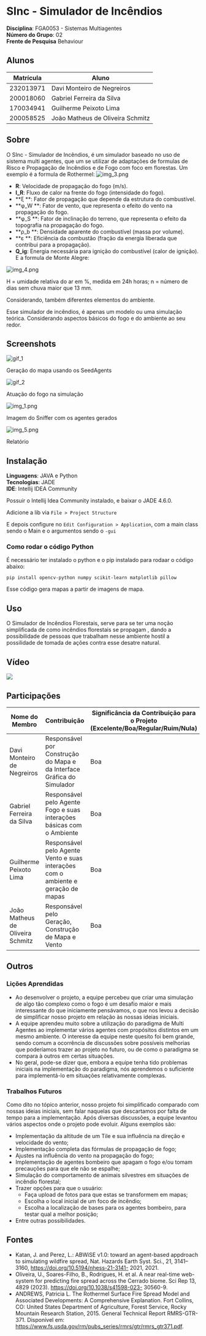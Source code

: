 # SInc - Simulador de Incêndios

**Disciplina**: FGA0053 - Sistemas Multiagentes <br>
**Número do Grupo**: 02 <br>
**Frente de Pesquisa** Behaviour<br>

## Alunos
|Matrícula | Aluno |
| -- | -- |
| 232013971  |  Davi Monteiro de Negreiros |
| 200018060  |  Gabriel Ferreira da Silva |
| 170034941  |  Guilherme Peixoto Lima |
| 200058525  |  João Matheus de Oliveira Schmitz |

## Sobre 

O SInc - Simulador de Incêndios, é um simulador baseado no uso de sistema multi agentes, que um  se utilizar de adaptações de formulas de Risco e Propagação de Incêndios e de Fogo com foco em florestas.
Um exemplo é a formula de Rothermel:
![img_3.png](img_3.png)

- **R**: Velocidade de propagação do fogo (m/s).
- **I_R**: Fluxo de calor na frente do fogo (intensidade do fogo).
- **ξ **: Fator de propagação que depende da estrutura do combustível.
- **φ_W **: Fator de vento, que representa o efeito do vento na propagação do fogo.
- **φ_S **: Fator de inclinação do terreno, que representa o efeito da topografia na propagação do fogo.
- **ρ_b **: Densidade aparente do combustível (massa por volume).
- **ε **: Eficiência da combustão (fração da energia liberada que contribui para a propagação).
- **Q_ig**: Energia necessária para ignição do combustível (calor de ignição).
E a formula de Monte Alegre:

![img_4.png](img_4.png)

H = umidade relativa do ar em %, medida em 24h horas;
n = número de dias sem chuva maior que 13 mm.

Considerando, também diferentes elementos do ambiente.

Esse simulador de incêndios, é apenas um modelo ou uma simulação teórica. Considerando aspectos básicos do fogo e do ambiente ao seu redor.

## Screenshots

![gif_1](gif_1.gif)

Geração do mapa usando os SeedAgents

![gif_2](gif_2.gif)

Atuação do fogo na simulação

![img_1.png](img_1.png)

Imagem do Sniffer com os agentes gerados

![img_5.png](img_5.png)

Relatório 


## Instalação 
**Linguagens**: JAVA e Python<br>
**Tecnologias**: JADE<br>
**IDE**: Intellij IDEA Community<br>

Possuir o Intellij Idea Community instalado, e baixar o JADE 4.6.0.

Adicione a lib via ```File > Project Structure```

E depois configure no ```Edit Configuration > Application```, com a main class sendo o Main e o argumentos sendo o ```-gui```

### Como rodar o código Python

É necessário ter instalado o python e o pip instalado para rodaar o código abaixo:

```
pip install opencv-python numpy scikit-learn matplotlib pillow
```
Esse código gera mapas a partir de imagens de mapa.

## Uso 

O Simulador de Incêndios Florestais, serve para se ter uma noção simplificada de como incêndios florestais se propagam , dando a possibilidade de pessoas que trabalham nesse ambiente hostil a possilidade de tomada de ações contra esse desatre natural.

## Vídeo

[![](https://img.youtube.com/vi/7JEyCcRTdCs/0.jpg)](https://www.youtube.com/watch?v=7JEyCcRTdCs)

## Participações

| Nome do Membro | Contribuição | Significância da Contribuição para o Projeto (Excelente/Boa/Regular/Ruim/Nula) | Comprobatórios (ex. links para commits) |
|---|---|---|---|
| Davi Monteiro de Negreiros | Responsável por Construção do Mapa e da Interface Gráfica do Simulador | Boa | [Commits](https://github.com/UnBSMA2025-1/2025.1_G2_SMA_SInc-Simulador_de_Incendios/commits?author=DaviNegreiros) |
| Gabriel Ferreira da Silva | Responsável pelo Agente Fogo e suas interações básicas com o Ambiente | Boa | [Commits](https://github.com/UnBSMA2025-1/2025.1_G2_SMA_SInc-Simulador_de_Incendios/commits?author=oo7gabriel) |
| Guilherme Peixoto Lima | Responsável pelo Agente Vento e suas interações com o ambiente e geração de mapas | Boa | [Commits](https://github.com/UnBSMA2025-1/2025.1_G2_SMA_SInc-Simulador_de_Incendios/commits?author=guipeeix7) |
| João Matheus de Oliveira Schmitz | Responsável pelo Geração, Construção de Mapa e Vento | Boa | [Commits](https://github.com/UnBSMA2025-1/2025.1_G2_SMA_SInc-Simulador_de_Incendios/commits?author=JoaoSchmitz) |

## Outros 

### Lições Aprendidas

- Ao desenvolver o projeto, a equipe percebeu que criar uma simulação de algo tão complexo como o fogo é um desafio maior e mais interessante do que iniciamente pensávamos, o que nos levou a decisão de simplificar nosso projeto em relação às nossas ideias iniciais.
- A equipe aprendeu muito sobre a utilização do paradigma de Multi Agentes ao implementar vários agentes com propósitos distintos em um mesmo ambiente. O interesse da equipe neste quesito foi bem grande, sendo comum a ocorrência de discussões sobre possíveis melhorias que poderíamos trazer ao projeto no futuro, ou de como o paradigma se compara à outros em certas situações.
- No geral, pode-se dizer que, embora a equipe tenha tido problemas iniciais na implementação do paradigma, nós aprendemos o suficiente para implementá-lo em situações relativamente complexas.

### Trabalhos Futuros

Como dito no tópico anterior, nosso projeto foi simplificado comparado com nossas ideias iniciais, sem falar naquelas que descartamos por falta de tempo para a implementação. Após diversas discussões, a equipe levantou vários aspectos onde o projeto pode evoluir. Alguns exemplos são:

- Implementação da altitude de um Tile e sua influência na direção e velocidade do vento;
- Implementação completa das fórmulas de propagação de fogo;
- Ajustes na influência do vento na propagação do fogo;
- Implementação de agentes bombeiro que apagam o fogo e/ou tomam precauções para que ele não se espalhe;
- Simulação do comportamento de animais silvestres em situações de incêndio florestal;
- Trazer opções para que o usuário:
  - Faça upload de fotos para que estas se transformem em mapas;
  - Escolha o local inicial de um foco de incêndio;
  - Escolha a localização de bases para os agentes bombeiro, para testar qual a melhor posição;
- Entre outras possibilidades.

## Fontes

- Katan, J. and Perez, L.: ABWiSE v1.0: toward an agent-based appdroach to simulating wildfire
  spread, Nat. Hazards Earth Syst. Sci., 21, 3141–3160, https://doi.org/10.5194/nhess-21-3141-
  2021, 2021.
- Oliveira, U., Soares-Filho, B., Rodrigues, H. et al. A near real-time web-system for predicting fire
  spread across the Cerrado biome. Sci Rep 13, 4829 (2023). https://doi.org/10.1038/s41598-023-
  30560-9.
- ANDREWS, Patricia L. The Rothermel Surface Fire Spread Model and Associated Developments: A Comprehensive Explanation. Fort Collins, CO: United States Department of Agriculture, Forest Service, Rocky Mountain Research Station, 2015. General Technical Report RMRS-GTR-371. Disponível em: https://www.fs.usda.gov/rm/pubs_series/rmrs/gtr/rmrs_gtr371.pdf.

